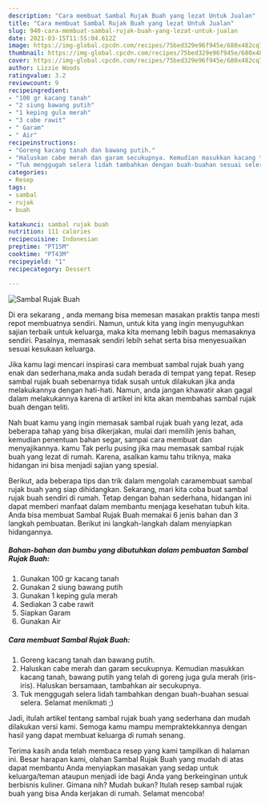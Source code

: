 ```yaml
---
description: "Cara membuat Sambal Rujak Buah yang lezat Untuk Jualan"
title: "Cara membuat Sambal Rujak Buah yang lezat Untuk Jualan"
slug: 940-cara-membuat-sambal-rujak-buah-yang-lezat-untuk-jualan
date: 2021-03-15T11:55:04.612Z
image: https://img-global.cpcdn.com/recipes/75bed329e96f945e/680x482cq70/sambal-rujak-buah-foto-resep-utama.jpg
thumbnail: https://img-global.cpcdn.com/recipes/75bed329e96f945e/680x482cq70/sambal-rujak-buah-foto-resep-utama.jpg
cover: https://img-global.cpcdn.com/recipes/75bed329e96f945e/680x482cq70/sambal-rujak-buah-foto-resep-utama.jpg
author: Lizzie Woods
ratingvalue: 3.2
reviewcount: 9
recipeingredient:
- "100 gr kacang tanah"
- "2 siung bawang putih"
- "1 keping gula merah"
- "3 cabe rawit"
- " Garam"
- " Air"
recipeinstructions:
- "Goreng kacang tanah dan bawang putih."
- "Haluskan cabe merah dan garam secukupnya. Kemudian masukkan kacang tanah, bawang putih yang telah di goreng juga gula merah (iris-iris). Haluskan bersamaan, tambahkan air secukupnya."
- "Tuk menggugah selera lidah tambahkan dengan buah-buahan sesuai selera. Selamat menikmati ;)"
categories:
- Resep
tags:
- sambal
- rujak
- buah

katakunci: sambal rujak buah 
nutrition: 111 calories
recipecuisine: Indonesian
preptime: "PT15M"
cooktime: "PT43M"
recipeyield: "1"
recipecategory: Dessert

---
```



![Sambal Rujak Buah](https://img-global.cpcdn.com/recipes/75bed329e96f945e/680x482cq70/sambal-rujak-buah-foto-resep-utama.jpg)

Di era  sekarang , anda memang bisa memesan masakan praktis tanpa mesti repot membuatnya sendiri. Namun, untuk kita yang ingin menyuguhkan sajian terbaik untuk keluarga, maka kita memang lebih bagus memasaknya sendiri. Pasalnya, memasak sendiri lebih sehat serta bisa menyesuaikan sesuai kesukaan keluarga.

Jika kamu lagi mencari inspirasi cara membuat sambal rujak buah yang enak dan sederhana,maka anda sudah berada di tempat yang tepat. Resep sambal rujak buah  sebenarnya tidak susah untuk dilakukan jika anda melakukannya dengan hati-hati. Namun, anda jangan khawatir akan gagal dalam melakukannya 
karena di artikel ini kita akan membahas sambal rujak buah dengan teliti.  



Nah buat kamu yang ingin memasak sambal rujak buah yang lezat, ada beberapa tahap yang bisa dikerjakan, mulai dari memilih jenis bahan, kemudian penentuan bahan segar, sampai cara membuat dan menyajikannya. kamu Tak perlu pusing jika mau memasak sambal rujak buah yang lezat di rumah. Karena, asalkan kamu  tahu triknya, maka hidangan ini bisa menjadi sajian yang spesial.

Berikut, ada beberapa tips dan trik dalam mengolah caramembuat sambal rujak buah yang siap dihidangkan. Sekarang, mari kita coba buat sambal rujak buah sendiri di rumah. Tetap dengan bahan sederhana, hidangan ini dapat memberi manfaat dalam membantu menjaga kesehatan tubuh kita. Anda bisa membuat Sambal Rujak Buah memakai 6 jenis bahan dan 3 langkah pembuatan. Berikut ini langkah-langkah dalam menyiapkan hidangannya.

<!--inarticleads1-->

##### Bahan-bahan dan bumbu yang dibutuhkan dalam pembuatan Sambal Rujak Buah:

1. Gunakan 100 gr kacang tanah
1. Gunakan 2 siung bawang putih
1. Gunakan 1 keping gula merah
1. Sediakan 3 cabe rawit
1. Siapkan  Garam
1. Gunakan  Air




<!--inarticleads2-->

##### Cara membuat Sambal Rujak Buah:

1. Goreng kacang tanah dan bawang putih.
1. Haluskan cabe merah dan garam secukupnya. Kemudian masukkan kacang tanah, bawang putih yang telah di goreng juga gula merah (iris-iris). Haluskan bersamaan, tambahkan air secukupnya.
1. Tuk menggugah selera lidah tambahkan dengan buah-buahan sesuai selera. Selamat menikmati ;)




Jadi, itulah artikel tentang  sambal rujak buah  yang sederhana dan mudah dilakukan versi kami. Semoga kamu mampu mempraktekkannya dengan hasil yang dapat membuat keluarga di rumah senang. 

Terima kasih anda telah membaca resep yang kami tampilkan di halaman ini. Besar harapan kami, olahan  Sambal Rujak Buah yang mudah di atas dapat membantu Anda menyiapkan masakan yang sedap untuk keluarga/teman ataupun menjadi ide bagi Anda yang berkeinginan untuk berbisnis kuliner. Gimana nih? Mudah bukan? Itulah resep sambal rujak buah yang bisa Anda kerjakan di rumah. Selamat mencoba!

